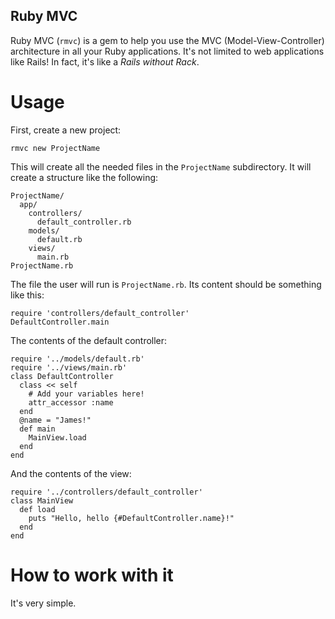 Ruby MVC
-------
Ruby MVC (`rmvc`) is a gem to help you use the MVC (Model-View-Controller) architecture in all your Ruby applications. It's not limited to web applications like Rails! In fact, it's like a *Rails without Rack*.

Usage
====
First, create a new project:

    rmvc new ProjectName

This will create all the needed files in the `ProjectName` subdirectory.
It will create a structure like the following:

    ProjectName/
      app/
        controllers/
          default_controller.rb
        models/
          default.rb
        views/
          main.rb
    ProjectName.rb

The file the user will run is `ProjectName.rb`. Its content should be something like this:

    require 'controllers/default_controller'
    DefaultController.main

The contents of the default controller:

    require '../models/default.rb'
    require '../views/main.rb'
    class DefaultController
      class << self
        # Add your variables here!
        attr_accessor :name
      end
      @name = "James!"
      def main
        MainView.load
      end
    end

And the contents of the view:

    require '../controllers/default_controller'
    class MainView
      def load
        puts "Hello, hello {#DefaultController.name}!"
      end
    end

How to work with it
===
It's very simple.
